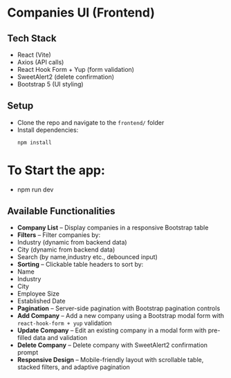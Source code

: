 # Companies UI (Frontend)

## Tech Stack
- React (Vite)
- Axios (API calls)
- React Hook Form + Yup (form validation)
- SweetAlert2 (delete confirmation)
- Bootstrap 5 (UI styling)

## Setup
- Clone the repo and navigate to the `frontend/` folder
- Install dependencies:
  ```bash
  npm install

# To Start the app:
- npm run dev

## Available Functionalities

-  **Company List** – Display companies in a responsive Bootstrap table
-  **Filters** – Filter companies by:
  - Industry (dynamic from backend data)
  - City (dynamic from backend data)
  - Search (by name,industry etc., debounced input)
-  **Sorting** – Clickable table headers to sort by:
  - Name
  - Industry
  - City
  - Employee Size
  - Established Date
-  **Pagination** – Server-side pagination with Bootstrap pagination controls
-  **Add Company** – Add a new company using a Bootstrap modal form with `react-hook-form + yup` validation
-  **Update Company** – Edit an existing company in a modal form with pre-filled data and validation
-  **Delete Company** – Delete company with SweetAlert2 confirmation prompt
-  **Responsive Design** – Mobile-friendly layout with scrollable table, stacked filters, and adaptive pagination
